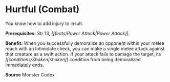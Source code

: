 ﻿---
cssclass: [feats]

---
# Hurtful (Combat)

You know how to add injury to insult.

**Prerequisites:** Str 13, _[[feats/Power Attack|Power Attack]]_.

**Benefit:** When you successfully demoralize an opponent within your melee reach with an Intimidate check, you can make a single melee attack against that creature as a swift action. If your attack fails to damage the target, its _[[conditions/Shaken|shaken]]_ condition from being demoralized immediately ends.

**Source** Monster Codex